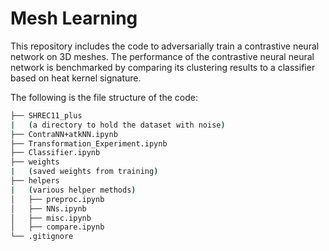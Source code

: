 # Mesh Learning

This repository includes the code to adversarially train a contrastive neural network on 3D meshes. The performance of the contrastive neural neural network is benchmarked by comparing its clustering results to a classifier based on heat kernel signature. 

The following is the file structure of the code:

```bash
├── SHREC11_plus
|   (a directory to hold the dataset with noise)
├── ContraNN+atkNN.ipynb
├── Transformation_Experiment.ipynb
├── Classifier.ipynb
├── weights
|   (saved weights from training)
├── helpers
|   (various helper methods)
│   ├── preproc.ipynb
│   ├── NNs.ipynb
│   ├── misc.ipynb
│   ├── compare.ipynb
└── .gitignore
```
